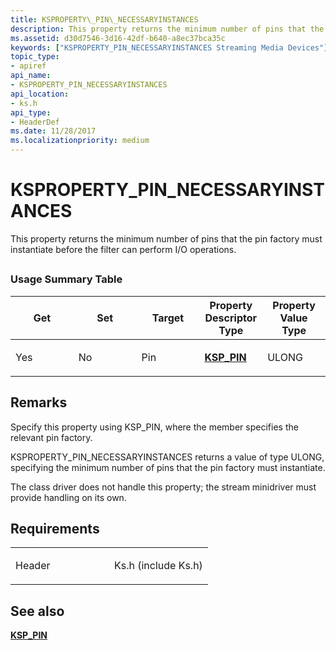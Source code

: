 ```yaml
---
title: KSPROPERTY\_PIN\_NECESSARYINSTANCES
description: This property returns the minimum number of pins that the pin factory must instantiate before the filter can perform I/O operations.
ms.assetid: d30d7546-3d16-42df-b640-a8ec37bca35c
keywords: ["KSPROPERTY_PIN_NECESSARYINSTANCES Streaming Media Devices"]
topic_type:
- apiref
api_name:
- KSPROPERTY_PIN_NECESSARYINSTANCES
api_location:
- ks.h
api_type:
- HeaderDef
ms.date: 11/28/2017
ms.localizationpriority: medium
---
```


# KSPROPERTY\_PIN\_NECESSARYINSTANCES


This property returns the minimum number of pins that the pin factory must instantiate before the filter can perform I/O operations.

## <span id="ddk_ksproperty_pin_necessaryinstances_ks"></span><span id="DDK_KSPROPERTY_PIN_NECESSARYINSTANCES_KS"></span>


### Usage Summary Table

<table>
<colgroup>
<col width="20%" />
<col width="20%" />
<col width="20%" />
<col width="20%" />
<col width="20%" />
</colgroup>
<thead>
<tr class="header">
<th>Get</th>
<th>Set</th>
<th>Target</th>
<th>Property Descriptor Type</th>
<th>Property Value Type</th>
</tr>
</thead>
<tbody>
<tr class="odd">
<td><p>Yes</p></td>
<td><p>No</p></td>
<td><p>Pin</p></td>
<td><p><a href="https://docs.microsoft.com/windows-hardware/drivers/ddi/ks/ns-ks-ksp_pin" data-raw-source="[&lt;strong&gt;KSP_PIN&lt;/strong&gt;](https://docs.microsoft.com/windows-hardware/drivers/ddi/ks/ns-ks-ksp_pin)"><strong>KSP_PIN</strong></a></p></td>
<td><p>ULONG</p></td>
</tr>
</tbody>
</table>

 

Remarks
-------

Specify this property using KSP\_PIN, where the member specifies the relevant pin factory.

KSPROPERTY\_PIN\_NECESSARYINSTANCES returns a value of type ULONG, specifying the minimum number of pins that the pin factory must instantiate.

The class driver does not handle this property; the stream minidriver must provide handling on its own.

Requirements
------------

<table>
<colgroup>
<col width="50%" />
<col width="50%" />
</colgroup>
<tbody>
<tr class="odd">
<td><p>Header</p></td>
<td>Ks.h (include Ks.h)</td>
</tr>
</tbody>
</table>

## See also


[**KSP\_PIN**](https://docs.microsoft.com/windows-hardware/drivers/ddi/ks/ns-ks-ksp_pin)

 

 






